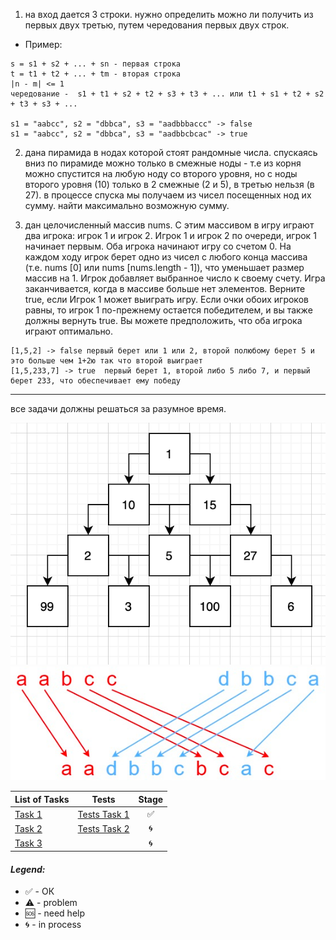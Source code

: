 1. на вход дается 3 строки. нужно определить можно ли получить из первых двух третью, путем чередования первых двух строк.

- Пример:

```
s = s1 + s2 + ... + sn - первая строка
t = t1 + t2 + ... + tm - вторая строка
|n - m| <= 1
чередование -  s1 + t1 + s2 + t2 + s3 + t3 + ... или t1 + s1 + t2 + s2 + t3 + s3 + ...

s1 = "aabcc", s2 = "dbbca", s3 = "aadbbbaccc" -> false
s1 = "aabcc", s2 = "dbbca", s3 = "aadbbcbcac" -> true
```

2. дана пирамида в нодах которой стоят рандомные числа. спускаясь вниз по пирамиде можно только в смежные ноды - т.е из корня можно спустится на любую ноду со второго уровня, но с ноды второго уровня (10) только в 2 смежные (2 и 5), в третью нельзя (в 27). в процессе спуска мы получаем из чисел посещенных нод их сумму. найти максимально возможную сумму.

3. дан целочисленный массив nums. С этим массивом в игру играют два игрока: игрок 1 и игрок 2.
   Игрок 1 и игрок 2 по очереди, игрок 1 начинает первым. Оба игрока начинают игру со счетом 0. На каждом ходу игрок берет одно из чисел с любого конца массива (т.е. nums [0] или nums [nums.length - 1]), что уменьшает размер массив на 1. Игрок добавляет выбранное число к своему счету. Игра заканчивается, когда в массиве больше нет элементов.
   Верните true, если Игрок 1 может выиграть игру. Если очки обоих игроков равны, то игрок 1 по-прежнему остается победителем, и вы также должны вернуть true. Вы можете предположить, что оба игрока играют оптимально.

```
[1,5,2] -> false первый берет или 1 или 2, второй полюбому берет 5 и это больше чем 1+2ю так что второй выиграет
[1,5,233,7] -> true  первый берет 1, второй либо 5 либо 7, и первый берет 233, что обеспечивает ему победу
```

---

все задачи должны решаться за разумное время.

![Image for third task](img3.png) ![Image for first Task](img.png)

| List of Tasks                                                                                                       |                                                               Tests                                                               | Stage |
| ------------------------------------------------------------------------------------------------------------------- | :-------------------------------------------------------------------------------------------------------------------------------: | :---: |
| [Task 1](https://github.com/ripdotnet/GlobantAlgo/blob/main/src/GlobantAlgo/09.08/ThreeLinesOfString/MergeLines.cs) | [Tests Task 1](https://github.com/ripdotnet/GlobantAlgo/blob/main/src/GlobantAlgo/09.08/ThreeLinesOfStringTest/MergeLinesTest.cs) |  ✅   |
| [Task 2]()                                                                                                          |                                                         [Tests Task 2]()                                                          |  🌀   |
| [Task 3 ]()                                                                                                         |                                                                                                                                   |  🌀   |

#### <i>Legend:</i>

<ul>
<li>✅ - ОК
<li>⚠️ - problem
<li>🆘 - need help
<li>🌀 - in process
</ul>
